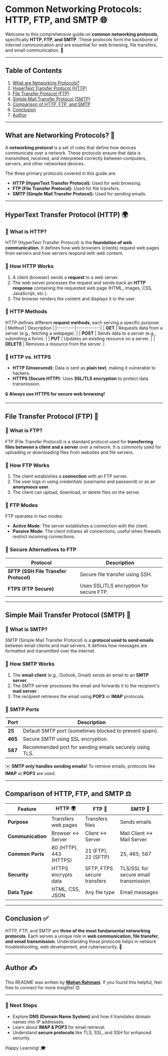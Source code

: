 # Common Networking Protocols: HTTP, FTP, and SMTP 🌐  

Welcome to this comprehensive guide on **common networking protocols**, specifically **HTTP, FTP, and SMTP**. These protocols form the backbone of internet communication and are essential for web browsing, file transfers, and email communication. 📡  

---

## Table of Contents  
1. [What are Networking Protocols?](#what-are-networking-protocols)  
2. [HyperText Transfer Protocol (HTTP)](#hypertext-transfer-protocol-http)  
3. [File Transfer Protocol (FTP)](#file-transfer-protocol-ftp)  
4. [Simple Mail Transfer Protocol (SMTP)](#simple-mail-transfer-protocol-smtp)  
5. [Comparison of HTTP, FTP, and SMTP](#comparison-of-http-ftp-and-smtp)  
6. [Conclusion](#conclusion)  
7. [Author](#author)  

---

## What are Networking Protocols? 📜  

A **networking protocol** is a set of rules that define how devices communicate over a network. These protocols ensure that data is transmitted, received, and interpreted correctly between computers, servers, and other networked devices.  

The three primary protocols covered in this guide are:  
- **HTTP (HyperText Transfer Protocol):** Used for web browsing.  
- **FTP (File Transfer Protocol):** Used for file transfers.  
- **SMTP (Simple Mail Transfer Protocol):** Used for sending emails.  

---

## HyperText Transfer Protocol (HTTP) 🌍  

### 🔹 What is HTTP?  
HTTP (HyperText Transfer Protocol) is the **foundation of web communication**. It defines how web browsers (clients) request web pages from servers and how servers respond with web content.  

### 🔹 How HTTP Works  
1. A client (browser) sends a **request** to a web server.  
2. The web server processes the request and sends back an **HTTP response** containing the requested web page (HTML, images, CSS, JavaScript, etc.).  
3. The browser renders the content and displays it to the user.  

### 🔹 HTTP Methods  
HTTP defines different **request methods**, each serving a specific purpose:  
| Method  | Description |
|---------|------------|
| **GET**  | Requests data from a server (e.g., fetching a webpage). |
| **POST** | Sends data to a server (e.g., submitting a form). |
| **PUT**  | Updates an existing resource on a server. |
| **DELETE** | Removes a resource from the server. |

### 🔹 HTTP vs. HTTPS  
- **HTTP (Unsecured):** Data is sent as **plain text**, making it vulnerable to hackers.  
- **HTTPS (Secure HTTP):** Uses **SSL/TLS encryption** to protect data transmission.  

🔒 **Always use HTTPS for secure web browsing!**  

---

## File Transfer Protocol (FTP) 📁  

### 🔹 What is FTP?  
FTP (File Transfer Protocol) is a standard protocol used for **transferring files between a client and a server** over a network. It is commonly used for uploading or downloading files from websites and file servers.  

### 🔹 How FTP Works  
1. The client establishes a **connection** with an FTP server.  
2. The user logs in using credentials (username and password) or as an **anonymous user**.  
3. The client can upload, download, or delete files on the server.  

### 🔹 FTP Modes  
FTP operates in two modes:  
- **Active Mode**: The server establishes a connection with the client.  
- **Passive Mode**: The client initiates all connections, useful when firewalls restrict incoming connections.  

### 🔹 Secure Alternatives to FTP  
| Protocol | Description |
|----------|------------|
| **SFTP (SSH File Transfer Protocol)** | Secure file transfer using SSH. |
| **FTPS (FTP Secure)** | Uses SSL/TLS encryption for secure FTP. |

---

## Simple Mail Transfer Protocol (SMTP) 📧  

### 🔹 What is SMTP?  
SMTP (Simple Mail Transfer Protocol) is a **protocol used to send emails** between email clients and mail servers. It defines how messages are formatted and transmitted over the internet.  

### 🔹 How SMTP Works  
1. The **email client** (e.g., Outlook, Gmail) sends an email to an **SMTP server**.  
2. The SMTP server processes the email and forwards it to the recipient's **mail server**.  
3. The recipient retrieves the email using **POP3** or **IMAP** protocols.  

### 🔹 SMTP Ports  
| Port | Description |
|------|------------|
| **25**  | Default SMTP port (sometimes blocked to prevent spam). |
| **465** | Secure SMTP using SSL encryption. |
| **587** | Recommended port for sending emails securely using TLS. |

✉️ **SMTP only handles sending emails!** To retrieve emails, protocols like **IMAP** or **POP3** are used.  

---

## Comparison of HTTP, FTP, and SMTP ⚖️  

| Feature | HTTP 🌍 | FTP 📁 | SMTP 📧 |
|---------|--------|--------|--------|
| **Purpose** | Transfers web pages | Transfers files | Sends emails |
| **Communication** | Browser ↔ Server | Client ↔ Server | Mail Client ↔ Mail Server |
| **Common Ports** | 80 (HTTP), 443 (HTTPS) | 21 (FTP), 22 (SFTP) | 25, 465, 587 |
| **Security** | HTTPS encrypts data | SFTP, FTPS secure transfers | TLS/SSL for secure email transmission |
| **Data Type** | HTML, CSS, JSON | Any file type | Email messages |

---

## Conclusion ✅  

HTTP, FTP, and SMTP are **three of the most fundamental networking protocols**. Each serves a unique role in **web communication, file transfer, and email transmission**. Understanding these protocols helps in network troubleshooting, web development, and cybersecurity. 🚀  

---

## Author ✍️  
This README was written by **[Mahan Rahmani](https://github.com/Mahan-Rahmani)**. If you found this helpful, feel free to connect for more insights! 😊  

---

### 🚀 Next Steps  
- Explore **DNS (Domain Name System)** and how it translates domain names into IP addresses.  
- Learn about **IMAP & POP3** for email retrieval.  
- Understand **secure protocols** like TLS, SSL, and SSH for enhanced security.  

Happy Learning! 🎓